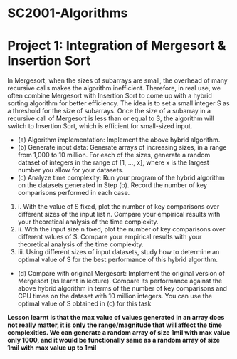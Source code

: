# SC2001-Algorithms

# Project 1: Integration of Mergesort & Insertion Sort
In Mergesort, when the sizes of subarrays are small, the overhead of many recursive 
calls makes the algorithm inefficient. Therefore, in real use, we often combine 
Mergesort with Insertion Sort to come up with a hybrid sorting algorithm for better 
efficiency. The idea is to set a small integer S as a threshold for the size of subarrays. 
Once the size of a subarray in a recursive call of Mergesort is less than or equal to S, 
the algorithm will switch to Insertion Sort, which is efficient for small-sized input.
- (a) Algorithm implementation: Implement the above hybrid algorithm.
- (b) Generate input data: Generate arrays of increasing sizes, in a range from 
    1,000 to 10 million. For each of the sizes, generate a random dataset of integers 
    in the range of [1, …, x], where x is the largest number you allow for your 
    datasets.
- (c) Analyze time complexity: Run your program of the hybrid algorithm on the 
    datasets generated in Step (b). Record the number of key comparisons
    performed in each case. 
1. i. With the value of S fixed, plot the number of key comparisons over
different sizes of the input list n. Compare your empirical results with 
your theoretical analysis of the time complexity.
2. ii. With the input size n fixed, plot the number of key comparisons over 
different values of S. Compare your empirical results with your 
theoretical analysis of the time complexity. 
3. iii. Using different sizes of input datasets, study how to determine an 
optimal value of S for the best performance of this hybrid algorithm.
- (d) Compare with original Mergesort: Implement the original version of 
Mergesort (as learnt in lecture). Compare its performance against the above 
hybrid algorithm in terms of the number of key comparisons and CPU times on 
the dataset with 10 million integers. You can use the optimal value of S obtained 
in (c) for this task

**Lesson learnt is that the max value of values generated in an array does not really matter, it is only the range/magnitude that will affect the time complexities. We can generate a random array of size 1mil with max value only 1000, and it would be functionally same as a random array of size 1mil with max value up to 1mil**